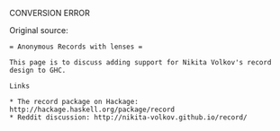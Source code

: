 CONVERSION ERROR

Original source:

```trac
= Anonymous Records with lenses =

This page is to discuss adding support for Nikita Volkov's record design to GHC.

Links

* The record package on Hackage: http://hackage.haskell.org/package/record
* Reddit discussion: http://nikita-volkov.github.io/record/

```
